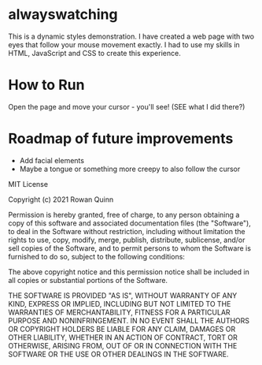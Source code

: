 # alwayswatching

This is a dynamic styles demonstration. I have created a web page with two eyes that follow your mouse movement exactly. I had to use my skills in HTML, JavaScript and CSS to create this experience. 

# How to Run

Open the page and move your cursor - you'll see! (SEE what I did there?)

# Roadmap of future improvements

* Add facial elements
* Maybe a tongue or something more creepy to also follow the cursor



MIT License

Copyright (c) 2021 Rowan Quinn

Permission is hereby granted, free of charge, to any person obtaining a copy of this software and associated documentation files (the "Software"), to deal in the Software without restriction, including without limitation the rights to use, copy, modify, merge, publish, distribute, sublicense, and/or sell copies of the Software, and to permit persons to whom the Software is furnished to do so, subject to the following conditions:

The above copyright notice and this permission notice shall be included in all copies or substantial portions of the Software.

THE SOFTWARE IS PROVIDED "AS IS", WITHOUT WARRANTY OF ANY KIND, EXPRESS OR IMPLIED, INCLUDING BUT NOT LIMITED TO THE WARRANTIES OF MERCHANTABILITY, FITNESS FOR A PARTICULAR PURPOSE AND NONINFRINGEMENT. IN NO EVENT SHALL THE AUTHORS OR COPYRIGHT HOLDERS BE LIABLE FOR ANY CLAIM, DAMAGES OR OTHER LIABILITY, WHETHER IN AN ACTION OF CONTRACT, TORT OR OTHERWISE, ARISING FROM, OUT OF OR IN CONNECTION WITH THE SOFTWARE OR THE USE OR OTHER DEALINGS IN THE SOFTWARE.
